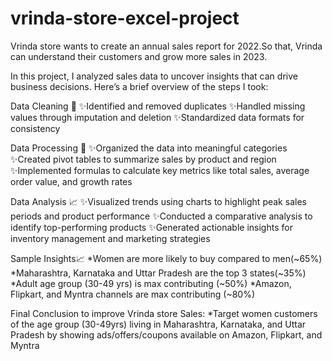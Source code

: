 # vrinda-store-excel-project

Vrinda store wants to create an annual sales report for 2022.So that, Vrinda can understand their customers and grow more sales in 2023.

In this project, I analyzed sales data to uncover insights that can drive business decisions. Here’s a brief overview of the steps I took:

Data Cleaning 🧹
✨Identified and removed duplicates
✨Handled missing values through imputation and deletion
✨Standardized data formats for consistency
 
Data Processing 🔄
✨Organized the data into meaningful categories
✨Created pivot tables to summarize sales by product and region
✨Implemented formulas to calculate key metrics like total sales, average order value, and growth rates

Data Analysis 📈
✨Visualized trends using charts to highlight peak sales periods and product performance
✨Conducted a comparative analysis to identify top-performing products
✨Generated actionable insights for inventory management and marketing strategies

Sample Insights📈
*Women are more likely to buy compared to men(~65%)
*Maharashtra, Karnataka and Uttar Pradesh are the top 3 states(~35%)
*Adult age group (30-49 yrs) is max contributing (~50%)
*Amazon, Flipkart, and Myntra channels are max contributing (~80%)

Final Conclusion to improve Vrinda store Sales:
*Target women customers of the age group (30-49yrs) living in Maharashtra, Karnataka, and Uttar Pradesh by showing ads/offers/coupons available on Amazon, Flipkart, and Myntra
